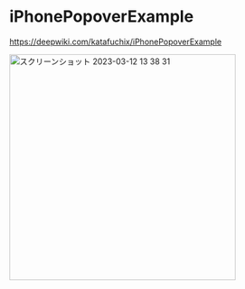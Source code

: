# iPhonePopoverExample

https://deepwiki.com/katafuchix/iPhonePopoverExample

<img width="400" alt="スクリーンショット 2023-03-12 13 38 31" src="https://user-images.githubusercontent.com/6063541/224524692-f60842ac-5f14-4f8a-b52e-10051105a4c4.png">
